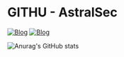 # GITHU - AstralSec

[![Blog](https://img.shields.io/badge/Medium-12100E?style=for-the-badge&logo=medium&logoColor=white)](https://medium.com/@AstralSecHaxor)
[![Blog](https://icons8.com/icon/uLDrtp8o8zTG/python)](https://icons8.com/icon/uLDrtp8o8zTG/python)

![Anurag's GitHub stats](https://github-readme-stats.vercel.app/api?username=AstralSecHaxor&show_icons=true)